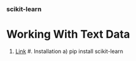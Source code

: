 ### scikit-learn

Working With Text Data
=======================
1. [Link](https://scikit-learn.org/1.3/tutorial/text_analytics/working_with_text_data.html#working-with-text-data)
#. Installation 
    a) pip install scikit-learn



